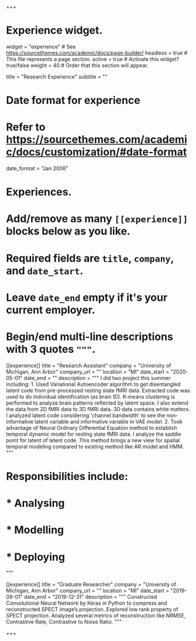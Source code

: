 +++
# Experience widget.
widget = "experience"  # See https://sourcethemes.com/academic/docs/page-builder/
headless = true  # This file represents a page section.
active = true  # Activate this widget? true/false
weight = 40  # Order that this section will appear.

title = "Research Experience"
subtitle = ""

# Date format for experience
#   Refer to https://sourcethemes.com/academic/docs/customization/#date-format
date_format = "Jan 2006"

# Experiences.
#   Add/remove as many `[[experience]]` blocks below as you like.
#   Required fields are `title`, `company`, and `date_start`.
#   Leave `date_end` empty if it's your current employer.
#   Begin/end multi-line descriptions with 3 quotes `"""`.
[[experience]]
  title = "Research Assistant"
  company = "University of Michigan, Ann Arbor"
  company_url = ""
  location = "MI"
  date_start = "2020-05-01"
  date_end = ""
  description = """ I did two project this summer including: 1. Used Variational Autoencoder algorithm to get disentangled latent code from pre-processed resting state fMRI data. Extracted code was used to do individual identification (as brain ID). K-means clustering is performed to analyze brain patterns reflected by latent space. I also extend the data from 2D fMRI data to 3D fMRI data. 3D data contains white matters. I analyzed latent code considering 'channel bandwidth' to see the non-informative latent variable and informative variable in VAE model.
2. Took advantage of Neural Ordinary Differential Equation method to establish temporal dynamic model for resting state fMRI data. I analyze the saddle point for latent of latent code. This method brings a new view for spatial temporal modeling compared to existing method like AR model and HMM.
"""
  # Responsibilities include:
  
  # * Analysing
  # * Modelling
  # * Deploying
  """

[[experience]]
  title = "Graduate Researcher"
  company = "University of Michigan, Ann Arbor"
  company_url = ""
  location = "MI"
  date_start = "2019-09-01"
  date_end = "2019-12-31"
  description = """ Constructed Convolutional Neural Network by Keras in Python to compress and reconstructed SPECT image’s projection. Explored low rank       property of SPECT projection. Analyzed several metrics of reconstruction like NRMSE, Contrastive Rate, Contrastive to Noise Ratio.
"""

+++
